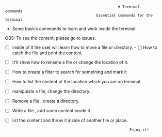                                                         # Terminal-commands
                                              Essential commands for the terminal


- Some basics commands to learn and work inside the terminal. 

OBS: To see the content, please go to issues. 

- [ ] Inside of it the user will learn how to move a file or directory.             - [ ] How to catch the file and print the content. 
- [ ] It'll show how to rename a file or change the location of it.
- [ ] How to create a filter to search for something and mark it
- [ ] How to list the content of the location which you are on terminal.
- [ ] manipulate a file, change the directory.
- [ ] Remove a file , create a directory. 
- [ ] Write a file , add some content inside it
- [ ] list the content and throw it inside of another file or place. 
                                              
                                                            Enjoy it!
